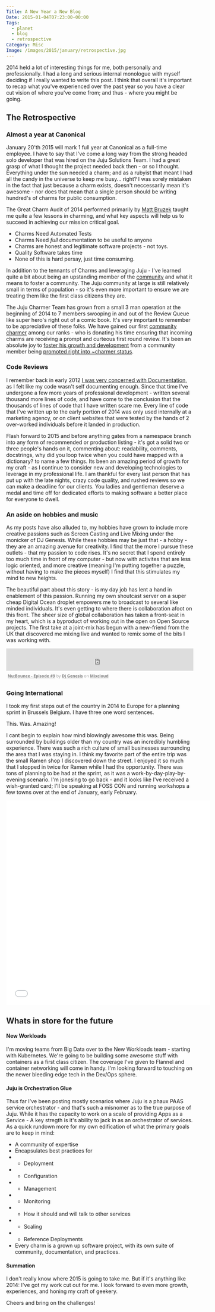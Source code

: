 ```yaml
---
Title: A New Year a New Blog
Date: 2015-01-04T07:23:00-00:00
Tags:
  - planet
  - blog
  - retrospective
Category: Misc
Image: /images/2015/january/retrospective.jpg
---
```


2014 held a lot of interesting things for me, both personally and professionally. I had a long and serious internal monologue with myself deciding if I really wanted to write this post. I think that overall it's important to recap what you've experienced over the past year so you have a clear cut vision of where you've come from; and thus - where you might be going.

## The Retrospective

### Almost a year at Canonical

January 20'th 2015 will mark 1 full year at Canonical as a full-time employee. I have to say that I've come a long way from the strong headed solo developer that was hired on the Juju Solutions Team. I had a great grasp of what I thought the project needed back then - or so I thought. Everything under the sun needed a charm; and as a rubyist that meant I had all the candy in the universe to keep me busy... right? I was sorely mistaken in the fact that just because a charm exists, doesn't neccessarily mean it's awesome - nor does that mean that a single person should be writing hundred's of charms for public consumption.

The Great Charm Audit of 2014 performed primarily by [Matt Bruzek](http://bruzer.net) taught me quite a few lessons in charming, and what key aspects will help us to succeed in achieving our mission critical goal.

- Charms Need Automated Tests
- Charms Need *full* documentation to be useful to anyone
- Charms are honest and legitimate software projects - not toys.
- Quality Software takes time
- None of this is hard persay, just time consuming.

In addition to the tennants of Charms and leveraging Juju - I've learned quite a bit about being an upstanding member of the [community](https://wiki.ubuntu.com/LazyPower) and what it means to foster a community. The Juju community at large is still relatively small in terms of population - so it's even more important to ensure we are treating them like the first class citizens they are.

The Juju Charmer Team has grown from a small 3 man operation at the beginning of 2014 to 7 members swooping in and out of the Review Queue like super hero's right out of a comic book. It's very important to remember to be appreciative of these folks. We have gained our first [community charmer](https://www.google.com/+Jos%C3%A9AntonioRey) among our ranks - who is donating his time ensuring that incoming charms are receiving a prompt and curteous first round review. It's been an absolute joy to [foster his growth and development](https://docs.google.com/presentation/d/1iaMe8TyUVXfXjePbyhnNkGkewAj7P3MorEyNgjc3ODM/pub?start=false&loop=false&delayms=3000) from a community member being [promoted right into ~charmer status](https://www.mail-archive.com/juju@lists.ubuntu.com/msg01234.html).

### Code Reviews

I remember back in early 2012 [I was very concerned with Documentation](/more-documentation-really.html), as I felt like my code wasn't self documenting enough. Since that time I've undergone a few more years of professional development - written several thousand more lines of code, and have come to the conclusion that the thousands of lines of code that I have written scare me. Every line of code that I've written up to the early portion of 2014 was only used internally at a marketing agency, or on client websites that were tested by the hands of 2 over-worked individuals before it landed in production.

Flash forward to 2015 and before anything gates from a namespace branch into any form of recommended or production listing - it's got a solid two or three people's hands on it, commenting about: readability, comments, docstrings, why did you loop twice when you could have mapped with a dictionary? to name a few things. Its been an amazing period of growth for my craft - as I continue to consider new and developing technologies to leverage in my professional life. I am thankful for every last person that has put up with the late nights, crazy code quality, and rushed reviews so we can make a deadline for our clients. You ladies and gentleman deserve a medal and time off for dedicated efforts to making software a better place for everyone to dwell.

### An aside on hobbies and music

As my posts have also alluded to, my hobbies have grown to include more creative passions such as Screen Casting and Live Mixing under the monicker of DJ Genesis. While these hobbies may be just that - a hobby - they are an amazing avenue for creativity. I find that the more I pursue these outlets - that my passion to code rises. It's no secret that I spend entirely too much time in front of my computer - but now with activites that are less logic oriented, and more creative (meaning I'm putting together a puzzle, without having to make the pieces myself) I find that this stimulates my mind to new heights.

The beautiful part about this story - is my day job has lent a hand in enablement of this passion. Running my own shoutcast server on a super cheap Digital Ocean droplet empowers me to broadcast to several like minded individuals. It's even getting to where there is collaboration afoot on this front. The sheer size of global collaboration has taken a front-seat in my heart, which is a byproduct of working out in the open on Open Source projects. The first take at a joint-mix has begun with a new-friend from the UK that discovered me mixing live and wanted to remix some of the bits I was working with.

<iframe width="100%" height="60" src="https://www.mixcloud.com/widget/iframe/?feed=http%3A%2F%2Fwww.mixcloud.com%2Frahlgenesis%2Fnubounce-episode-9%2F&amp;mini=1&amp;embed_uuid=efa45b36-2566-43ab-a57c-01f93ce34d70&amp;replace=0&amp;hide_cover=1&amp;light=1&amp;embed_type=widget_standard&amp;hide_tracklist=1" frameborder="0"></iframe><div style="clear: both; height: 3px; width: auto;"></div><p style="display: block; font-size: 11px; font-family: 'Open Sans', Helvetica, Arial, sans-serif; margin: 0px; padding: 3px 4px; color: rgb(153, 153, 153); width: auto;"><a href="http://www.mixcloud.com/rahlgenesis/nubounce-episode-9/?utm_source=widget&amp;amp;utm_medium=web&amp;amp;utm_campaign=base_links&amp;amp;utm_term=resource_link" target="_blank" style="color:#808080; font-weight:bold;">Nu:Bounce - Episode #9</a><span> by </span><a href="http://www.mixcloud.com/rahlgenesis/?utm_source=widget&amp;amp;utm_medium=web&amp;amp;utm_campaign=base_links&amp;amp;utm_term=profile_link" target="_blank" style="color:#808080; font-weight:bold;">Dj Genesis</a><span> on </span><a href="http://www.mixcloud.com/?utm_source=widget&amp;utm_medium=web&amp;utm_campaign=base_links&amp;utm_term=homepage_link" target="_blank" style="color:#808080; font-weight:bold;"> Mixcloud</a></p><div style="clear: both; height: 3px; width: auto;"></div>

### Going International

I took my first steps out of the country in 2014 to Europe for a planning sprint in Brussels Belgium. I have three one word sentences.

This.
Was.
Amazing!

I cant begin to explain how mind blowingly awesome this was. Being surrounded by buildings older than my country was an incredibly humbling experience. There was such a rich culture of small businesses surrounding the area that I was staying in. I think my favorite part of the entire trip was the small Ramen shop I discovered down the street. I enjoyed it so much that I stopped in twice for Ramen while I had the opportunity. There was tons of planning to be had at the sprint, as it was a work-by-day-play-by-evening scenario. I'm jonesing to go back - and it looks like I've received a wish-granted card; I'll be speaking at FOSS CON and running workshops a few towns over at the end of January, early February.

<iframe class="embedly-embed" src="//cdn.embedly.com/widgets/media.html?src=http%3A%2F%2Fimgur.com%2Fa%2FrxN5e%2Fembed&url=http%3A%2F%2Fimgur.com%2Fa%2FrxN5e&image=http%3A%2F%2Fi.imgur.com%2FjVn6PdR.jpg&key=46ede28032504b8a9d2773ffc29bdf97&type=text%2Fhtml&schema=imgur" width="550" height="550" scrolling="no" frameborder="0" allowfullscreen></iframe>

## Whats in store for the future

#### New Workloads

I'm moving teams from Big Data over to the New Workloads team - starting with Kubernetes. We're going to be building some awesome stuff with containers as a first class citizen. The coverage I've given to Flannel and container networking will come in handy. I'm looking forward to touching on the newer bleeding edge tech in the Dev/Ops sphere.

#### Juju is Orchestration Glue

Thus far I've been posting mostly scenarios where Juju is a phaux PAAS service orchestrator - and that's such a misnomer as to the true purpose of Juju. While it has the capacity to work on a scale of providing Apps as a Service - A key stregth is it's ability to jack in as an orchestrator of services. As a quick rundown more for my own edification of what the primary goals are to keep in mind:

 - A community of expertise
 - Encapsulates best practices for
 - - Deployment
 - - Configuration
 - - Management
 - - Monitoring
 - - How it should and will talk to other services
 - - Scaling
 - - Reference Deployments
 - Every charm is a grown up software project, with its own suite of community, documentation, and practices.

#### Summation

I don't really know where 2015 is going to take me. But if it's anything like 2014: I've got my work cut out for me. I look forward to even more growth, experiences, and honing my craft of geekery.

Cheers and bring on the challenges!
